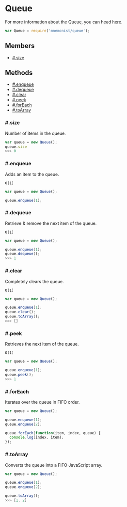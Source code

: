 # Queue

For more information about the Queue, you can head [here](https://en.wikipedia.org/wiki/Queue_(abstract_data_type)).

```js
var Queue = require('mnemonist/queue');
```

## Members

* [#.size](#size)

## Methods

* [#.enqueue](#enqueue)
* [#.dequeue](#dequeue)
* [#.clear](#clear)
* [#.peek](#peek)
* [#.forEach](#foreach)
* [#.toArray](#toarray)

### #.size

Number of items in the queue.

```js
var queue = new Queue();
queue.size
>>> 0
```

### #.enqueue

Adds an item to the queue.

`O(1)`

```js
var queue = new Queue();

queue.enqueue(1);
```

### #.dequeue

Retrieve & remove the next item of the queue.

`O(1)`

```js
var queue = new Queue();

queue.enqueue(1);
queue.dequeue();
>>> 1
```

### #.clear

Completely clears the queue.

`O(1)`

```js
var queue = new Queue();

queue.enqueue(1);
queue.clear();
queue.toArray();
>>> []
```

### #.peek

Retrieves the next item of the queue.

`O(1)`

```js
var queue = new Queue();

queue.enqueue(1);
queue.peek();
>>> 1
```

### #.forEach

Iterates over the queue in FIFO order.

```js
var queue = new Queue();

queue.enqueue(1);
queue.enqueue(2);

queue.forEach(function(item, index, queue) {
  console.log(index, item);
});
```

### #.toArray

Converts the queue into a FIFO JavaScript array.

```js
var queue = new Queue();

queue.enqueue(1);
queue.enqueue(2);

queue.toArray();
>>> [1, 2]
```
